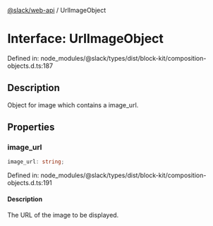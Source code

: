 [@slack/web-api](../index.md) / UrlImageObject

# Interface: UrlImageObject

Defined in: node\_modules/@slack/types/dist/block-kit/composition-objects.d.ts:187

## Description

Object for image which contains a image_url.

## Properties

### image\_url

```ts
image_url: string;
```

Defined in: node\_modules/@slack/types/dist/block-kit/composition-objects.d.ts:191

#### Description

The URL of the image to be displayed.

